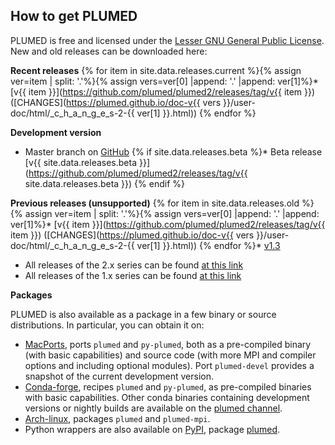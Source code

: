 How to get PLUMED
-----------------------------
PLUMED is free and licensed under the [Lesser GNU General Public License](http://www.gnu.org/licenses/lgpl-3.0.en.html).
New and old releases can be downloaded here:

__Recent releases__
{% for item in site.data.releases.current %}{% assign ver=item | split: '.'%}{% assign vers=ver[0] |append: '.' |append: ver[1]%}* [v{{ item }}](https://github.com/plumed/plumed2/releases/tag/v{{ item }}) ([CHANGES](https://plumed.github.io/doc-v{{ vers }}/user-doc/html/_c_h_a_n_g_e_s-2-{{ ver[1] }}.html))
{% endfor %}

__Development version__
* Master branch on [GitHub](http://github.com/plumed/plumed2)
{% if site.data.releases.beta %}* Beta release [v{{ site.data.releases.beta }}](https://github.com/plumed/plumed2/releases/tag/v{{ site.data.releases.beta }}) {% endif %}

__Previous releases (unsupported)__
{% for item in site.data.releases.old %}{% assign ver=item | split: '.'%}{% assign vers=ver[0] |append: '.' |append: ver[1]%}* [v{{ item }}](https://github.com/plumed/plumed2/releases/tag/v{{ item }}) ([CHANGES](https://plumed.github.io/doc-v{{ vers }}/user-doc/html/_c_h_a_n_g_e_s-2-{{ ver[1] }}.html))
{% endfor %}* [v1.3](https://github.com/plumed/old-releases/blob/master/PLUMED-1.3.0.tgz)
* All releases of the 2.x series can be found [at this link](https://github.com/plumed/plumed2/releases)
* All releases of the 1.x series can be found [at this link](https://github.com/plumed/old-releases)

__Packages__

PLUMED is also available as a package in a few binary or source distributions.
In particular, you can obtain it on:
* [MacPorts](https://www.macports.org/), ports `plumed` and `py-plumed`, both as a pre-compiled binary (with basic capabilities) and source code (with more MPI and compiler options and including optional modules). Port `plumed-devel` provides a snapshot of the current development version.
* [Conda-forge](https://conda-forge.org/), recipes `plumed` and `py-plumed`, as pre-compiled binaries with basic capabilities. Other conda binaries containing development versions or nightly builds are available on the [plumed channel](https://anaconda.org/plumed).
* [Arch-linux](https://aur.archlinux.org/), packages `plumed` and `plumed-mpi`.
* Python wrappers are also available on [PyPI](https://pypi.org/), package [plumed](https://pypi.org/project/plumed/).
